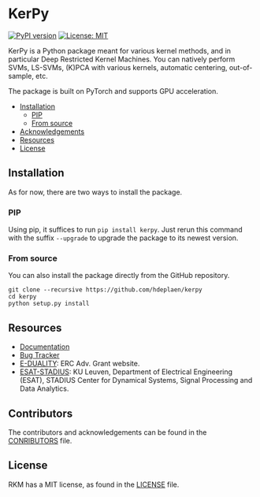 # KerPy
[![PyPI version](https://badge.fury.io/py/kerpy.svg)](https://badge.fury.io/py/kerpy)
[![License: MIT](https://img.shields.io/badge/License-MIT-yellow.svg)](https://opensource.org/licenses/MIT)

KerPy is a Python package meant for various kernel methods, and in particular Deep Restricted Kernel Machines. You can natively perform SVMs, LS-SVMs, (K)PCA with various kernels, automatic centering, out-of-sample, etc.

The package is built on PyTorch and supports GPU acceleration.

<!-- toc -->

[//]: # (* [Examples]&#40;#examples&#41;)

[//]: # (  - [KPCA]&#40;#kernel-principal-component-analysis&#41;)

[//]: # (  - [Large-scale LS-SVM]&#40;#training-a-large-scale-least-squares-support-vector-machine&#41;)

[//]: # (  - [Deep RKM]&#40;#deep-restricted-kernel-machine&#41;)

[//]: # (  - [Recurrent RKM]&#40;#recurrent-restricted-kernel-machines&#41;)
* [Installation](#installation)
  - [PIP](#pip)
  - [From source](#from-source)
* [Acknowledgements](#acknowledgements)
* [Resources](#resources)
* [License](#license)

[//]: # (## Examples)

[//]: # ()
[//]: # (### Kernel Principal Component Analysis)

[//]: # (Example to come...)

[//]: # (### Training a large-scale Least-Squares Support Vector Machine)

[//]: # (Example to come...)

[//]: # (### Deep Restricted Kernel Machine)

[//]: # (Example to come...)

[//]: # (### Recurrent Restricted Kernel Machines )

[//]: # (Example to come...)

## Installation
As for now, there are two ways to install the package.

### PIP
Using pip, it suffices to run `pip install kerpy`. Just rerun this command with the suffix `--upgrade` to upgrade the package to its newest version.

### From source
You can also install the package directly from the GitHub repository.
```
git clone --recursive https://github.com/hdeplaen/kerpy
cd kerpy
python setup.py install
```

## Resources

* [Documentation](https://hdeplaen.github.io/kerpy/)
* [Bug Tracker](https://github.com/hdeplaen/kerpyissues)
* [E-DUALITY](https://www.esat.kuleuven.be/stadius/E/): ERC Adv. Grant website.
* [ESAT-STADIUS](https://www.esat.kuleuven.be/stadius/): KU Leuven, Department of Electrical Engineering (ESAT), STADIUS Center for
    Dynamical Systems, Signal Processing and Data Analytics.

## Contributors
The contributors and acknowledgements can be found in the [CONRIBUTORS](CONTRIBUTORS) file.

## License
RKM has a MIT license, as found in the [LICENSE](LICENSE) file.
